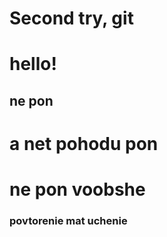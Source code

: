 # Second try, git
# hello!
## ne pon
# a net pohodu pon
 # ne pon voobshe
 ### povtorenie mat uchenie
 